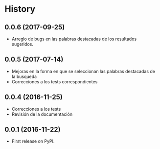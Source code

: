 History
===

0.0.6 (2017-09-25)
------------------

* Arreglo de bugs en las palabras destacadas de los resultados sugeridos.


0.0.5 (2017-07-14)
------------------

* Mejoras en la forma en que se seleccionan las palabras destacadas de la busqueda
* Correcciones a los tests correspondientes

0.0.4 (2016-11-25)
------------------

* Correcciones a los tests
* Revisión de la documentación

0.0.1 (2016-11-22)
------------------

* First release on PyPI.
